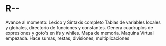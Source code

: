# R--
Avance al momento:
Lexico y Sintaxis completo
Tablas de variables locales y globales, directorio de funciones y constantes.
Genera cuadruplos de expresiones y goto's en ifs y whiles.
Mapa de memoria.
Maquina Virtual empezada. Hace sumas, restas, divisiones, multiplicaciones
